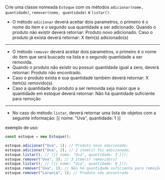 Crie uma classe nomeada `Estoque` com os métodos `adicionar(nome, quantidade)`, `remover(nome, quantidade)` e `listar()`.

- O método `adicionar` deverá aceitar dois parametros, o primeiro é o nome do item e o segundo sua quantidade a ser adicionado. Quando o produto não existir deverá retornar: Produto novo adicionado. Caso o produto já exista deverá retornar: X item(s) adicionado(s)

---

- O método `remover` deverá aceitar dois parametros, o primeiro é o nome do item que será buscado na lista e o segundo quantidade a ser removida.
- Quando o produto não existir ou possuir quantidade igual a zero, deverá retornar: Produto não encontrado.
- Caso o produto exista e sua quantidade também deverá retornar: X item(s) removido(s).
- Caso a quantidade do produto a ser removida seja maior que a quantidade em estoque deverá retornar: Não há quantidade suficiente para remoção

---

- No caso do método `listar`, deverá retornar uma lista de objetos com a seguinte informação: [{ nome: "Uva", quantidade: 1 }]

exemplo de uso:

```js
const estoque = new Estoque();

estoque.adicionar("Uva", 1); // Produto novo adicionado;
estoque.adicionar("Uva", 2); // 2 item(s) foi adicionado;
estoque.listar(); // ([{ nome: "Uva", quantidade: 3 }]);
estoque.remover("Uva", 3); // 3 item(s) removido(s)
estoque.listar(); // ([{ nome: "Uva", quantidade: 0 }]);
estoque.remover("Uva", 1); // Não há quantidade suficiente para remoção
estoque.remover("Laranja", 1); // Produto não encontrado
```
